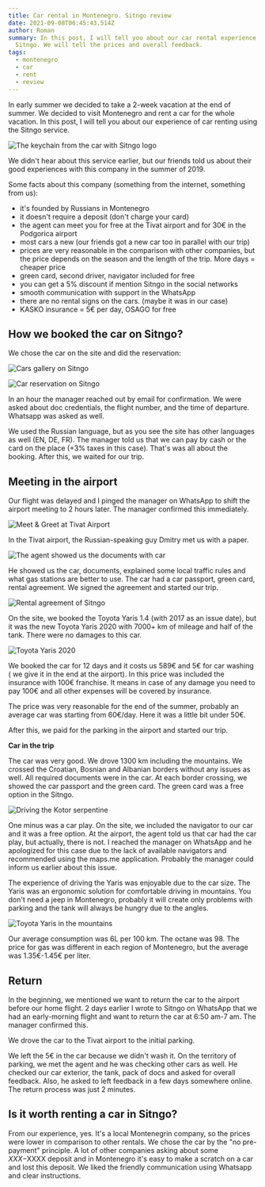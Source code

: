 ```yaml
---
title: Car rental in Montenegro. Sitngo review
date: 2021-09-08T06:45:43.514Z
author: Roman
summary: In this post, I will tell you about our car rental experience with
  Sitngo. We will tell the prices and overall feedback.
tags:
  - montenegro
  - car
  - rent
  - review
---
```

In early summer we decided to take a 2-week vacation at the end of summer. We decided to visit Montenegro and rent a car for the whole vacation. In this post, I will tell you about our experience of car renting using the Sitngo service.

![The keychain from the car with Sitngo logo](/static/img/1a6b56b0-23e0-4c8c-af8b-932898ca4e26.jpg "The keychain from the car with Sitngo logo")

We didn't hear about this service earlier, but our friends told us about their good experiences with this company in the summer of 2019. 

Some facts about this company (something from the internet, something from us):

* it's founded by Russians in Montenegro
* it doesn't require a deposit (don't charge your card)
* the agent can meet you for free at the Tivat airport and for 30€ in the Podgorica airport
* most cars a new (our friends got a new car too in parallel with our trip)
* prices are very reasonable in the comparison with other companies, but the price depends on the season and the length of the trip. More days = cheaper price
* green card, second driver, navigator included for free
* you can get a 5% discount if mention Sitngo in the social networks
* smooth communication with support in the WhatsApp 
* there are no rental signs on the cars. (maybe it was in our case)
* KASKO insurance = 5€ per day, OSAGO for free

## **How we booked the car on Sitngo?**

We chose the car on the site and did the reservation:

![Cars gallery on Sitngo](/static/img/sitngo-cars.png "Cars gallery on Sitngo")

![Car reservation on Sitngo](/static/img/car-booking-sitngo.png "Car reservation on Sitngo")

In an hour the manager reached out by email for confirmation. We were asked about doc credentials, the flight number, and the time of departure. Whatsapp was asked as well.

We used the Russian language, but as you see the site has other languages as well (EN, DE, FR).
The manager told us that we can pay by cash or the card on the place (+3% taxes in this case).
That's was all about the booking. After this, we waited for our trip.

## **Meeting in the airport**

Our flight was delayed and I pinged the manager on WhatsApp to shift the airport meeting to 2 hours later. The manager confirmed this immediately.

![Meet & Greet at Tivat Airport](/static/img/bbbc3dcf-6af1-4d0b-b5e8-75b2a6f3df5b.jpg "Meet & Greet at Tivat Airport")

In the Tivat airport, the Russian-speaking guy Dmitry met us with a paper.

![The agent showed us the documents with car](/static/img/c644329e-edb4-4cd0-961d-7ea5c67e035b.jpg "The agent showed us the documents with car")

He showed us the car, documents, explained some local traffic rules and what gas stations are better to use. The car had a car passport, green card, rental agreement. We signed the agreement and started our trip.

![Rental agreement of Sitngo](/static/img/e9cb84e4-0ac1-457a-8b59-55424cc7eea2.jpg "Rental agreement of Sitngo")

On the site, we booked the Toyota Yaris 1.4 (with 2017 as an issue date), but it was the new Toyota Yaris 2020 with 7000+ km of mileage and half of the tank. There were no damages to this car. 

![Toyota Yaris 2020](/static/img/b54577bb-6630-4be1-a873-17c5c1f2baf7.jpg "Toyota Yaris 2020")

We booked the car for 12 days and it costs us 589€ and 5€ for car washing ( we give it in the end at the airport). In this price was included the insurance with 100€ franchise. It means in case of any damage you need to pay 100€ and all other expenses will be covered by insurance.

The price was very reasonable for the end of the summer, probably an average car was starting from 60€/day. Here it was a little bit under 50€.

After this, we paid for the parking in the airport and started our trip.

**Car in the trip**

The car was very good. We drove 1300 km including the mountains. We crossed the Croatian, Bosnian and Albanian borders without any issues as well. All required documents were in the car. At each border crossing, we showed the car passport and the green card. The green card was a free option in the Sitngo.

![Driving the Kotor serpentine](/static/img/73a516ad-9630-407c-8b44-5b1a3d30e576.jpg "Driving the Kotor serpentine")

One minus was a car play. On the site, we included the navigator to our car and it was a free option. At the airport, the agent told us that car had the car play, but actually, there is not. I reached the manager on WhatsApp and he apologized for this case due to the lack of available navigators and recommended using the maps.me application. Probably the manager could inform us earlier about this issue.

The experience of driving the Yaris was enjoyable due to the car size. The Yaris was an ergonomic solution for comfortable driving in mountains. You don't need a jeep in Montenegro, probably it will create only problems with parking and the tank will always be hungry due to the angles.

![Toyota Yaris in the mountains](/static/img/85623194-92b0-433e-ad0a-3f2c3dc3f27a.jpg "Toyota Yaris in the mountains")

Our average consumption was 6L per 100 km. The octane was 98. The price for gas was different in each region of Montenegro, but the average was 1.35€-1.45€ per liter.

## **Return**

In the beginning, we mentioned we want to return the car to the airport before our home flight. 2 days earlier I wrote to Sitngo on WhatsApp that we had an early-morning flight and want to return the car at 6:50 am-7 am. The manager confirmed this.

We drove the car to the Tivat airport to the initial parking.

We left the 5€ in the car because we didn't wash it. On the territory of parking, we met the agent and he was checking other cars as well. He checked our car exterior, the tank, pack of docs and asked for overall feedback. Also, he asked to left feedback in a few days somewhere online. The return process was just 2 minutes.

## Is it worth renting a car in Sitngo? 

From our experience, yes. It's a local Montenegrin company, so the prices were lower in comparison to other rentals. We chose the car by the "no pre-payment" principle. A lot of other companies asking about some $XXX-$XXXX deposit and in Montenegro it's easy to make a scratch on a car and lost this deposit. We liked the friendly communication using Whatsapp and clear instructions.